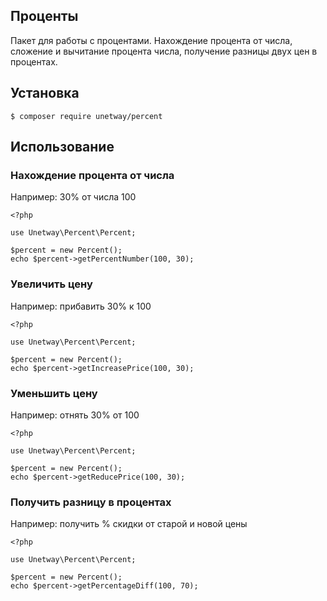 ## Проценты

Пакет для работы с процентами. Нахождение процента от числа, сложение и вычитание процента числа, получение разницы двух цен в процентах.

## Установка

````
$ composer require unetway/percent
````

## Использование


### Нахождение процента от числа

Например: 30% от числа 100

````
<?php

use Unetway\Percent\Percent;

$percent = new Percent();
echo $percent->getPercentNumber(100, 30);

````


### Увеличить цену

Например: прибавить 30% к 100

````
<?php

use Unetway\Percent\Percent;

$percent = new Percent();
echo $percent->getIncreasePrice(100, 30);

````


### Уменьшить цену

Например: отнять 30% от 100

````
<?php

use Unetway\Percent\Percent;

$percent = new Percent();
echo $percent->getReducePrice(100, 30);

````



### Получить разницу в процентах

Например: получить % скидки от старой и новой цены

````
<?php

use Unetway\Percent\Percent;

$percent = new Percent();
echo $percent->getPercentageDiff(100, 70);

````

